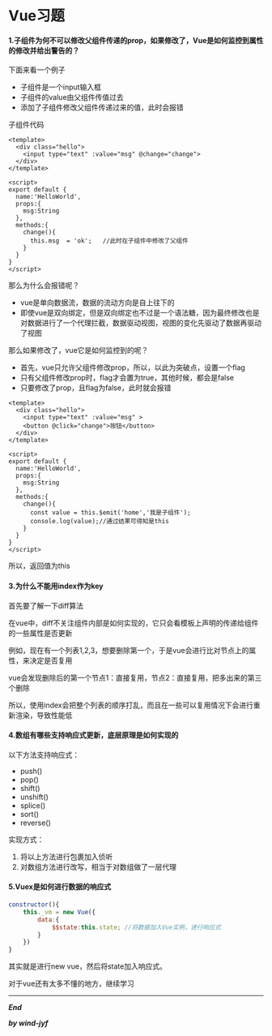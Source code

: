 # Vue习题

#### 1.子组件为何不可以修改父组件传递的prop，如果修改了，Vue是如何监控到属性的修改并给出警告的？

下面来看一个例子

* 子组件是一个input输入框
* 子组件的value由父组件传值过去
* 添加了子组件修改父组件传递过来的值，此时会报错

子组件代码

```vue
<template>
  <div class="hello">
    <input type="text" :value="msg" @change="change">
  </div>
</template>

<script>
export default {
  name:'HelloWorld',
  props:{
    msg:String
  },
  methods:{
    change(){
      this.msg  = 'ok';   //此时在子组件中修改了父组件
    }
  }
}
</script>
```

那么为什么会报错呢？

* vue是单向数据流，数据的流动方向是自上往下的
* 即使vue是双向绑定，但是双向绑定也不过是一个语法糖，因为最终修改也是对数据进行了一个代理拦截，数据驱动视图，视图的变化先驱动了数据再驱动了视图

那么如果修改了，vue它是如何监控到的呢？

* 首先，vue只允许父组件修改prop，所以，以此为突破点，设置一个flag
* 只有父组件修改prop时，flag才会置为true，其他时候，都会是false
* 只要修改了prop，且flag为false，此时就会报错

```vue
<template>
  <div class="hello">
    <input type="text" :value="msg" >
    <button @click="change">按钮</button>
  </div>
</template>

<script>
export default {
  name:'HelloWorld',
  props:{
    msg:String
  },
  methods:{
    change(){
      const value = this.$emit('home','我是子组件');
      console.log(value);//通过结果可得知是this
    }
  }
}
</script>
```

所以，返回值为this

#### 3.为什么不能用index作为key

首先要了解一下diff算法

在vue中，diff不关注组件内部是如何实现的，它只会看模板上声明的传递给组件的一些属性是否更新

例如，现在有一个列表1,2,3，想要删除第一个，于是vue会进行比对节点上的属性，来决定是否复用

vue会发现删除后的第一个节点1：直接复用，节点2：直接复用，把多出来的第三个删除

所以，使用index会把整个列表的顺序打乱，而且在一些可以复用情况下会进行重新渲染，导致性能低

#### 4.数组有哪些支持响应式更新，底层原理是如何实现的

以下方法支持响应式：

* push()
* pop()
* shift()
* unshift()
* splice()
* sort()
* reverse()

实现方式：

1. 将以上方法进行包裹加入侦听
2. 对数组方法进行改写，相当于对数组做了一层代理

#### 5.Vuex是如何进行数据的响应式

```javascript
constructor(){
	this._vm = new Vue({
		data:{
			$$state:this.state; //将数据加入Vue实例，进行响应式
		}
	})
}
```

其实就是进行new vue，然后将state加入响应式。



对于vue还有太多不懂的地方，继续学习

---

***End***

***by wind-jyf***

